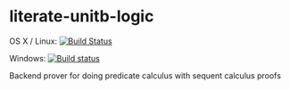 # literate-unitb-logic

OS X / Linux: [![Build Status](https://travis-ci.org/literate-unitb/literate-unitb-logic.svg?branch=master)](https://travis-ci.org/literate-unitb/literate-unitb-logic)

Windows: [![Build status](https://ci.appveyor.com/api/projects/status/1dmfk4qaiaiy4hal?svg=true)](https://ci.appveyor.com/project/cipher1024/literate-unitb-logic)

Backend prover for doing predicate calculus with sequent calculus proofs
